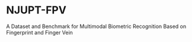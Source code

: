# NJUPT-FPV
A Dataset and Benchmark for Multimodal Biometric Recognition Based on Fingerprint and Finger Vein
